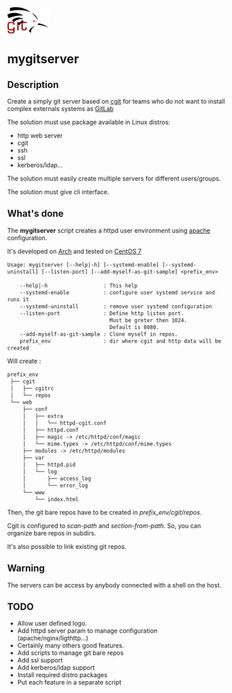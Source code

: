 ![Cagou git](doc/cagou-git.png)
# mygitserver
## Description

Create a simply git server based on [cgit](https://git.zx2c4.com/cgit/about/)
for teams who do not want to install complex externals systems as
[GitLab](https://about.gitlab.com/)

The solution must use package available in Linux distros:
* http web server
* cgit
* ssh
* ssl
* kerberos/ldap...

The solution must easily create multiple servers for different users/groups.

The solution must give cli interface.


## What's done

The **mygitserver** script creates a httpd user environment using
[apache](http://httpd.apache.org/docs/current/) configuration.

It's developed on [Arch](https://www.archlinux.org/) and tested on [CentOS
7](https://www.centos.org)

    Usage: mygitserver [--help|-h] [--systemd-enable] [--systemd-uninstall] [--listen-port] [--add-myself-as-git-sample] <prefix_env>
    
    	--help|-h                  : This help
    	--systemd-enable           : configure user systemd service and runs it
    	--systemd-uninstall        : remove user systemd configuration
    	--listen-port              : Define http listen port.
    	                             Must be greter then 1024.
    	                             Default is 8080.
    	--add-myself-as-git-sample : Clone myself in repos.
    	prefix_env                 : dir where cgit and http data will be created


Will create :
    
    prefix_env
     ├── cgit
     │   ├── cgitrc
     │   └── repos
     └── web
         ├── conf
         │   ├── extra
         │   │   └── httpd-cgit.conf
         │   ├── httpd.conf
         │   ├── magic -> /etc/httpd/conf/magic
         │   └── mime.types -> /etc/httpd/conf/mime.types
         ├── modules -> /etc/httpd/modules
         ├── var
         │   ├── httpd.pid
         │   └── log
         │       ├── access_log
         │       └── error_log
         └── www
             └── index.html


Then, the git bare repos have to be created in _prefix_env/cgit/repos_.

Cgit is configured to _scan-path_ and _section-from-path_. So, you
can organize bare repos in subdirs.

It's also possible to link existing git repos.

## Warning

The servers can be access by anybody connected with a shell on the host.

## TODO
* Allow user defined logo.
* Add httpd server param to manage configuration (apache/nginx/ligthttp...)
* Certainly many others good features.
* Add scripts to manage git bare repos
* Add ssl support
* Add kerberos/ldap support
* Install required distro packages
* Put each feature in a separate script

